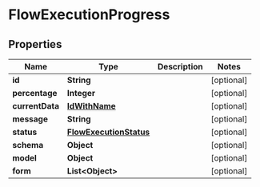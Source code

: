 
# FlowExecutionProgress

## Properties
Name | Type | Description | Notes
------------ | ------------- | ------------- | -------------
**id** | **String** |  |  [optional]
**percentage** | **Integer** |  |  [optional]
**currentData** | [**IdWithName**](IdWithName.md) |  |  [optional]
**message** | **String** |  |  [optional]
**status** | [**FlowExecutionStatus**](FlowExecutionStatus.md) |  |  [optional]
**schema** | **Object** |  |  [optional]
**model** | **Object** |  |  [optional]
**form** | **List&lt;Object&gt;** |  |  [optional]



